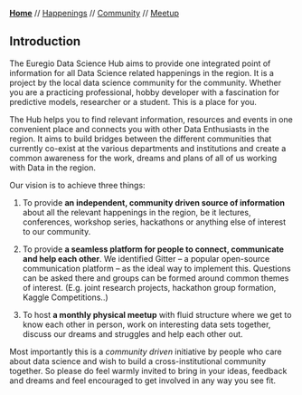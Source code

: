 **[Home](README.md)** // [Happenings](happenings.md) // [Community](community.md) // [Meetup](meetup.md)

## Introduction

The Euregio Data Science Hub aims to provide one integrated point of information for all Data Science related happenings in the region. It is a project by the local data science community for the community. Whether you are a practicing professional, hobby developer with a fascination for predictive models, researcher or a student. This is a place for you.

The Hub helps you to find relevant information, resources and events in one convenient place and connects you with other Data Enthusiasts in the region. It aims to build bridges between the different communities that currently co-exist at the various departments and institutions and create a common awareness for the work, dreams and plans of all of us working with Data in the region.

Our vision is to achieve three things:  
1) To provide **an independent, community driven source of information** about all the relevant happenings in the region, be it lectures, conferences, workshop series, hackathons or anything else of interest to our community.

2) To provide **a seamless platform for people to connect, communicate and help each other**. We identified Gitter – a popular open-source communication platform – as the ideal way to implement this. Questions can be asked there and groups can be formed around common themes of interest. (E.g. joint research projects, hackathon group formation, Kaggle Competitions..)

3) To host **a monthly physical meetup** with fluid structure where we get to know each other in person, work on interesting data sets together, discuss our dreams and struggles and help each other out.

Most importantly this is a *community driven* initiative by people who care about data science and wish to build a cross-institutional community together. So please do feel warmly invited to bring in your ideas, feedback and dreams and feel encouraged to get involved in any way you see fit.
